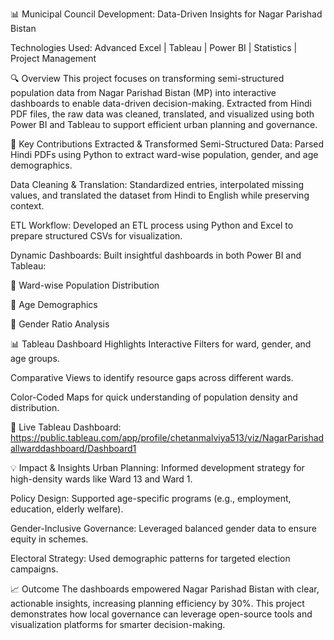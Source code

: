 📊 Municipal Council Development: Data-Driven Insights for Nagar Parishad Bistan

Technologies Used: Advanced Excel | Tableau | Power BI | Statistics | Project Management

🔍 Overview
This project focuses on transforming semi-structured population data from Nagar Parishad Bistan (MP) into interactive dashboards to enable data-driven decision-making. Extracted from Hindi PDF files, the raw data was cleaned, translated, and visualized using both Power BI and Tableau to support efficient urban planning and governance.

📌 Key Contributions
Extracted & Transformed Semi-Structured Data: Parsed Hindi PDFs using Python to extract ward-wise population, gender, and age demographics.

Data Cleaning & Translation: Standardized entries, interpolated missing values, and translated the dataset from Hindi to English while preserving context.

ETL Workflow: Developed an ETL process using Python and Excel to prepare structured CSVs for visualization.

Dynamic Dashboards: Built insightful dashboards in both Power BI and Tableau:

📍 Ward-wise Population Distribution

👥 Age Demographics

🚻 Gender Ratio Analysis

📊 Tableau Dashboard Highlights
Interactive Filters for ward, gender, and age groups.

Comparative Views to identify resource gaps across different wards.

Color-Coded Maps for quick understanding of population density and distribution.

🔗 Live Tableau Dashboard: https://public.tableau.com/app/profile/chetanmalviya513/viz/NagarParishadallwarddashboard/Dashboard1

💡 Impact & Insights
Urban Planning: Informed development strategy for high-density wards like Ward 13 and Ward 1.

Policy Design: Supported age-specific programs (e.g., employment, education, elderly welfare).

Gender-Inclusive Governance: Leveraged balanced gender data to ensure equity in schemes.

Electoral Strategy: Used demographic patterns for targeted election campaigns.

📈 Outcome
The dashboards empowered Nagar Parishad Bistan with clear, actionable insights, increasing planning efficiency by 30%. This project demonstrates how local governance can leverage open-source tools and visualization platforms for smarter decision-making.
